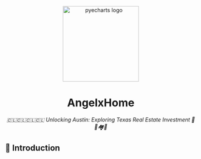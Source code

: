 <p align="center">
    <img src="https://user-images.githubusercontent.com/19553554/71825144-2d568180-30d6-11ea-8ee0-63c849cfd934.png" alt="pyecharts logo" width=200 height=200 />
</p>
<h1 align="center">AngelxHome</h1>
<p align="center">
    <em>🇨🇱🇨🇱🇨🇱🇨🇱 Unlocking Austin: Exploring Texas Real Estate Investment 🏡🌟🏘️🔑</em>
</p>


## 📣 Introduction

